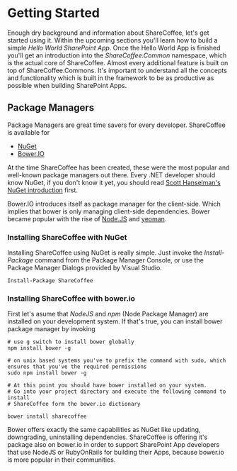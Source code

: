 # Getting Started

Enough dry background and information about ShareCoffee, let's get started using it. Within the upcoming sections you'll learn how to build a simple *Hello World SharePoint App*. Once the Hello World App is finished you'll get an introduction into the *ShareCoffee.Common* namespace, which is the actual core of ShareCoffee. Almost every additional feature is built on top of ShareCoffee.Commons. It's important to understand all the concepts and functionality which is built in the framework to be as productive as possible when building SharePoint Apps.

## Package Managers

Package Managers are great time savers for every developer. ShareCoffee is available for

 * [NuGet](http://www.nuget.org)
 * [Bower.IO](http://bower.io)

At the time ShareCoffee has been created, these were the most popular and well-known package managers out there. Every .NET developer should know NuGet, if you don't know it yet, you should read [Scott Hanselman's NuGet introduction](http://www.hanselman.com/blog/IntroducingNuGetPackageManagementForNETAnotherPieceOfTheWebStack.aspx) first.

Bower.IO introduces itself as package manager for the client-side. Which implies that bower is only managing client-side dependencies. Bower became popular with the rise of [Node.JS](http://nodejs.org) and [yeoman](http://yeoman.io).

### Installing ShareCoffee with NuGet

Installing ShareCoffee using NuGet is really simple. Just invoke the *Install-Package* command from the Package Manager Console, or use the Package Manager Dialogs provided by Visual Studio.

    Install-Package ShareCoffee

### Installing ShareCoffee with bower.io

First let's asume that *NodeJS* and *npm* (Node Package Manager) are installed on your development system. If that's true, you can install bower package manager by invoking

    # use g switch to install bower globally
    npm install bower -g

    # on unix based systems you've to prefix the command with sudo, which ensures that you've the required permissions
    sudo npm install bower -g

    # At this point you should have bower installed on your system.
    # Go into your project directory and execute the following command to install
    # ShareCoffee form the bower.io dictionary

    bower install sharecoffee

Bower offers exactly the same capabilities as NuGet like updating, downgrading, uninstalling dependencies. ShareCoffee is offering it's package also on bower.io in order to support SharePoint App developers that use NodeJS or RubyOnRails for building their Apps, because bower.io is more popular in their communities.
